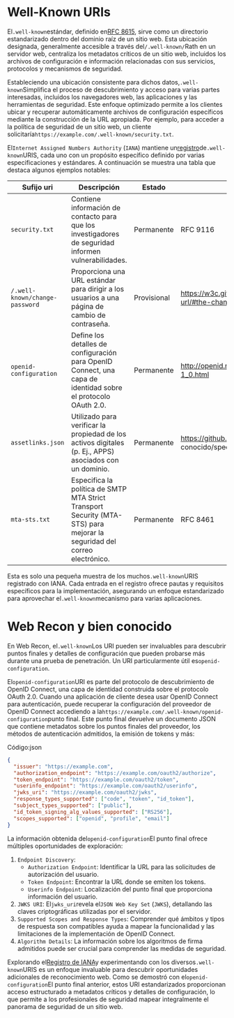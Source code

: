# Well-Known URIs

El`.well-known`estándar, definido en[RFC 8615](https://datatracker.ietf.org/doc/html/rfc8615), sirve como un directorio estandarizado dentro del dominio raíz de un sitio web. Esta ubicación designada, generalmente accesible a través del`/.well-known/`Rath en un servidor web, centraliza los metadatos críticos de un sitio web, incluidos los archivos de configuración e información relacionadas con sus servicios, protocolos y mecanismos de seguridad.

Estableciendo una ubicación consistente para dichos datos,`.well-known`Simplifica el proceso de descubrimiento y acceso para varias partes interesadas, incluidos los navegadores web, las aplicaciones y las herramientas de seguridad. Este enfoque optimizado permite a los clientes ubicar y recuperar automáticamente archivos de configuración específicos mediante la construcción de la URL apropiada. Por ejemplo, para acceder a la política de seguridad de un sitio web, un cliente solicitaría`https://example.com/.well-known/security.txt`.

El`Internet Assigned Numbers Authority` (`IANA`) mantiene un[registro](https://www.iana.org/assignments/well-known-uris/well-known-uris.xhtml)de`.well-known`URIS, cada uno con un propósito específico definido por varias especificaciones y estándares. A continuación se muestra una tabla que destaca algunos ejemplos notables:

| **Sufijo uri** | **Descripción** | **Estado** | **Referencia** |
| --- | --- | --- | --- |
| `security.txt` | Contiene información de contacto para que los investigadores de seguridad informen vulnerabilidades. | Permanente | RFC 9116 |
| `/.well-known/change-password` | Proporciona una URL estándar para dirigir a los usuarios a una página de cambio de contraseña. | Provisional | https://w3c.github.io/webappsec-change-password-url/#the-change-password-well- conocido-uri |
| `openid-configuration` | Define los detalles de configuración para OpenID Connect, una capa de identidad sobre el protocolo OAuth 2.0. | Permanente | http://openid.net/specs/openid-connect-discovery-1_0.html |
| `assetlinks.json` | Utilizado para verificar la propiedad de los activos digitales (p. Ej., APPS) asociados con un dominio. | Permanente | https://github.com/google/digitalassetlinks/blob/master/well- conocido/specification.md |
| `mta-sts.txt` | Especifica la política de SMTP MTA Strict Transport Security (MTA-STS) para mejorar la seguridad del correo electrónico. | Permanente | RFC 8461 |

Esta es solo una pequeña muestra de los muchos`.well-known`URIS registrado con IANA. Cada entrada en el registro ofrece pautas y requisitos específicos para la implementación, asegurando un enfoque estandarizado para aprovechar el`.well-known`mecanismo para varias aplicaciones.

# **Web Recon y bien conocido**

En Web Recon, el`.well-known`Los URI pueden ser invaluables para descubrir puntos finales y detalles de configuración que pueden probarse más durante una prueba de penetración. Un URI particularmente útil es`openid-configuration`.

El`openid-configuration`URI es parte del protocolo de descubrimiento de OpenID Connect, una capa de identidad construida sobre el protocolo OAuth 2.0. Cuando una aplicación de cliente desea usar OpenID Connect para autenticación, puede recuperar la configuración del proveedor de OpenID Connect accediendo a la`https://example.com/.well-known/openid-configuration`punto final. Este punto final devuelve un documento JSON que contiene metadatos sobre los puntos finales del proveedor, los métodos de autenticación admitidos, la emisión de tokens y más:

Código:json

```json
{
  "issuer": "https://example.com",
  "authorization_endpoint": "https://example.com/oauth2/authorize",
  "token_endpoint": "https://example.com/oauth2/token",
  "userinfo_endpoint": "https://example.com/oauth2/userinfo",
  "jwks_uri": "https://example.com/oauth2/jwks",
  "response_types_supported": ["code", "token", "id_token"],
  "subject_types_supported": ["public"],
  "id_token_signing_alg_values_supported": ["RS256"],
  "scopes_supported": ["openid", "profile", "email"]
}

```

La información obtenida del`openid-configuration`El punto final ofrece múltiples oportunidades de exploración:

1. `Endpoint Discovery`:
    - `Authorization Endpoint`: Identificar la URL para las solicitudes de autorización del usuario.
    - `Token Endpoint`: Encontrar la URL donde se emiten los tokens.
    - `Userinfo Endpoint`: Localización del punto final que proporciona información del usuario.
2. `JWKS URI`: El`jwks_uri`revela el`JSON Web Key Set` (`JWKS`), detallando las claves criptográficas utilizadas por el servidor.
3. `Supported Scopes and Response Types`: Comprender qué ámbitos y tipos de respuesta son compatibles ayuda a mapear la funcionalidad y las limitaciones de la implementación de OpenID Connect.
4. `Algorithm Details`: La información sobre los algoritmos de firma admitidos puede ser crucial para comprender las medidas de seguridad.

Explorando el[Registro de IANA](https://www.iana.org/assignments/well-known-uris/well-known-uris.xhtml)y experimentando con los diversos`.well-known`URIS es un enfoque invaluable para descubrir oportunidades adicionales de reconocimiento web. Como se demostró con el`openid-configuration`El punto final anterior, estos URI estandarizados proporcionan acceso estructurado a metadatos críticos y detalles de configuración, lo que permite a los profesionales de seguridad mapear integralmente el panorama de seguridad de un sitio web.